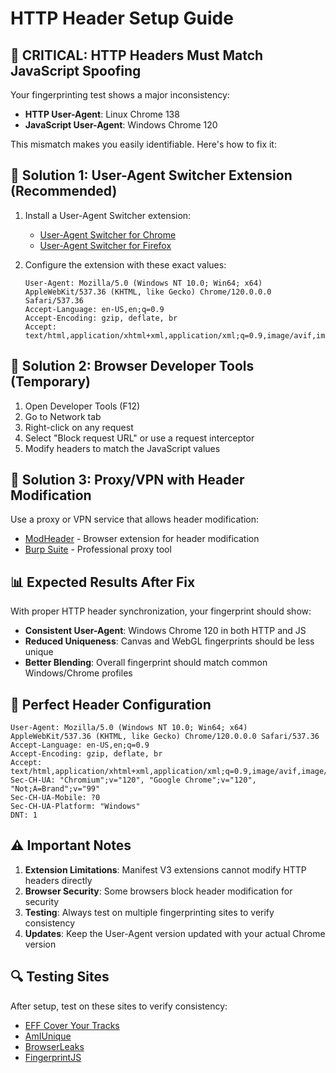 # HTTP Header Setup Guide

## 🚨 CRITICAL: HTTP Headers Must Match JavaScript Spoofing

Your fingerprinting test shows a major inconsistency:
- **HTTP User-Agent**: Linux Chrome 138
- **JavaScript User-Agent**: Windows Chrome 120

This mismatch makes you easily identifiable. Here's how to fix it:

## 🔧 **Solution 1: User-Agent Switcher Extension (Recommended)**

1. Install a User-Agent Switcher extension:
   - [User-Agent Switcher for Chrome](https://chrome.google.com/webstore/detail/user-agent-switcher-for-c/djflhoibgkdhkhhcedjiklpkjnoahfmg)
   - [User-Agent Switcher for Firefox](https://addons.mozilla.org/en-US/firefox/addon/user-agent-string-switcher/)

2. Configure the extension with these exact values:
   ```
   User-Agent: Mozilla/5.0 (Windows NT 10.0; Win64; x64) AppleWebKit/537.36 (KHTML, like Gecko) Chrome/120.0.0.0 Safari/537.36
   Accept-Language: en-US,en;q=0.9
   Accept-Encoding: gzip, deflate, br
   Accept: text/html,application/xhtml+xml,application/xml;q=0.9,image/avif,image/webp,image/apng,*/*;q=0.8
   ```

## 🔧 **Solution 2: Browser Developer Tools (Temporary)**

1. Open Developer Tools (F12)
2. Go to Network tab
3. Right-click on any request
4. Select "Block request URL" or use a request interceptor
5. Modify headers to match the JavaScript values

## 🔧 **Solution 3: Proxy/VPN with Header Modification**

Use a proxy or VPN service that allows header modification:
- [ModHeader](https://modheader.com/) - Browser extension for header modification
- [Burp Suite](https://portswigger.net/burp) - Professional proxy tool

## 📊 **Expected Results After Fix**

With proper HTTP header synchronization, your fingerprint should show:
- **Consistent User-Agent**: Windows Chrome 120 in both HTTP and JS
- **Reduced Uniqueness**: Canvas and WebGL fingerprints should be less unique
- **Better Blending**: Overall fingerprint should match common Windows/Chrome profiles

## 🎯 **Perfect Header Configuration**

```
User-Agent: Mozilla/5.0 (Windows NT 10.0; Win64; x64) AppleWebKit/537.36 (KHTML, like Gecko) Chrome/120.0.0.0 Safari/537.36
Accept-Language: en-US,en;q=0.9
Accept-Encoding: gzip, deflate, br
Accept: text/html,application/xhtml+xml,application/xml;q=0.9,image/avif,image/webp,image/apng,*/*;q=0.8
Sec-CH-UA: "Chromium";v="120", "Google Chrome";v="120", "Not;A=Brand";v="99"
Sec-CH-UA-Mobile: ?0
Sec-CH-UA-Platform: "Windows"
DNT: 1
```

## ⚠️ **Important Notes**

1. **Extension Limitations**: Manifest V3 extensions cannot modify HTTP headers directly
2. **Browser Security**: Some browsers block header modification for security
3. **Testing**: Always test on multiple fingerprinting sites to verify consistency
4. **Updates**: Keep the User-Agent version updated with your actual Chrome version

## 🔍 **Testing Sites**

After setup, test on these sites to verify consistency:
- [EFF Cover Your Tracks](https://coveryourtracks.eff.org/)
- [AmIUnique](https://amiunique.org/)
- [BrowserLeaks](https://browserleaks.com/)
- [FingerprintJS](https://fingerprintjs.com/demo/) 